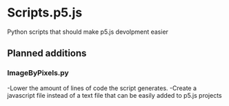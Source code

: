 # Scripts.p5.js
Python scripts that should make p5.js devolpment easier

## Planned additions

### ImageByPixels.py
-Lower the amount of lines of code the script generates.
-Create a javascript file instead of a text file that can be easily added to p5.js projects
